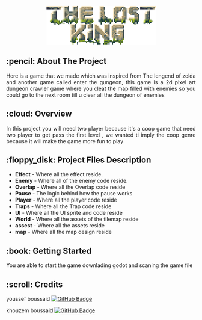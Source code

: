 <p align="center"> 
  <img src="logo (2).png" alt="game logo">
</p>

<h2 id="about-the-project"> :pencil: About The Project</h2>



  <p align="justify"> 
    Here is a game that we made which was inspired from The lengend of zelda and another game called enter the gungeon, this game is a 2d pixel art dungeon crawler game where you cleat the map filled with enemies so you could go to the next room till u clear all the dungeon of enemies  
</p>

<h2 id="overview"> :cloud: Overview</h2>
<p align="justify"> 
  In this project you will need two player because it's a coop game that need two player to get pass the first level , we wanted ti imply the coop genre because it will make the game more fun to play 
 </p2>
 <h2 id="project-files-description"> :floppy_disk: Project Files Description</h2>
  <ul>
  <li><b>Effect</b> - Where all the effect reside.</li>
  <li><b>Enemy</b> - Where all of the enemy code  reside.</li>
  <li><b>Overlap</b> - Where all the Overlap code reside</li>
  <li><b>Pause</b> - The logic behind how the pause works</li>
  <li><b>Player</b> - Where all the player code reside</li>
  <li><b>Traps</b> - Where all the Trap code reside</li>
  <li><b>UI</b> - Where all the UI sprite and code reside</li>
  <li><b>World</b> - Where all the assets of the tilemap reside </li>
  <li><b>assest</b> - Where all the assets reside</li>
  <li><b>map</b> - Where all the map design reside</li>
  
</ul>

<h2 id="getting-started"> :book: Getting Started</h2>
<p>You are able to start the game downlading godot and scaning the game file</p>


<h2 id="credits"> :scroll: Credits</h2>

youssef boussaid 
[![GitHub Badge](https://img.shields.io/badge/GitHub-100000?style=for-the-badge&logo=github&logoColor=white)](https://github.com/youssefboussaid)

khouzem boussaid
[![GitHub Badge](https://img.shields.io/badge/GitHub-100000?style=for-the-badge&logo=github&logoColor=white)](https://github.com/khouzi)
